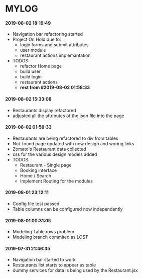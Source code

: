 # MYLOG

#### 2019-08-02 18:19:49

- Navigation bar refactoring started
- Project On Hold due to:
  - login forms and submit attributes
  - user module
  - restaurant actions implemantation
- TODOS:
  - refactor Home page
  - build user
  - build login
  - restaurant actions
  - **rest from #2019-08-02 01:58:33**

#### 2019-08-02 15:33:08

- Restaurants display refactored
- adjusted all the attributes of the json file into the page

#### 2019-08-02 01:58:33

- Restaurants are being refactored to div from tables
- Not-found page updated with new design and woring links
- Zomato's Restaurant data collected
- css for the various design models added
- TODOS:
  - Restaurant - Single page
  - Booking interface
  - Home / Search
  - Implement Routing for the modules

#### 2019-08-01 23:12:11

- Config file test passed
- Table columns can be configured now independently

#### 2019-08-01 00:31:05

- Modeling Table rows problem
- Modeling branch commited as LOST

#### 2019-07-31 21:46:35

- Navigation bar started to work
- Restaurants list starts to appear as table
- dummy services for data is being used by the Restaurant.jsx
